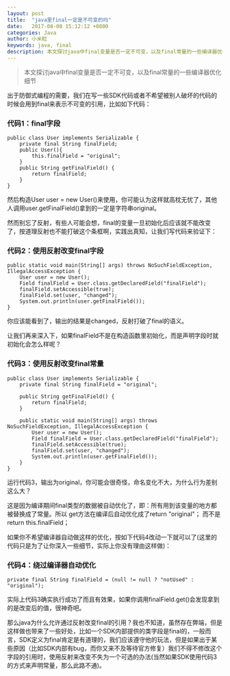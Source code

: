 ```yaml
---
layout: post
title:  "java里final一定是不可变的吗"
date:   2017-08-08 15:12:12 +0800
categories: Java
author: 小米粒
keywords: java, final
description: 本文探讨java中final变量是否一定不可变，以及final常量的一些编译器优化细节
---
```


> 本文探讨java中final变量是否一定不可变，以及final常量的一些编译器优化细节

出于防御式编程的需要，我们在写一些SDK代码或者不希望被别人破坏的代码的时候会用到final来表示不可变的引用，比如如下代码：

### 代码1：final字段
```java:n
public class User implements Serializable {
    private final String finalField;
    public User(){
        this.finalField = "original";
    }
    public String getFinalField() {
        return finalField;
    }
}
```
然后构造User user = new User()来使用，你可能认为这样就高枕无忧了，其他人调用user.getFinalField()拿到的一定是字符串original。

然而别忘了反射，有些人可能会想，final的变量一旦初始化后应该就不能改变了，按道理反射也不能打破这个条框啊，实践出真知，让我们写代码来验证下：
### 代码2：使用反射改变final字段
```java:n
public static void main(String[] args) throws NoSuchFieldException, IllegalAccessException {
    User user = new User();
    Field finalField = User.class.getDeclaredField("finalField");
    finalField.setAccessible(true);
    finalField.set(user, "changed");
    System.out.println(user.getFinalField());
}
```
你应该能看到了，输出的结果是changed，反射打破了final的语义。

让我们再来深入下，如果finalField不是在构造函数里初始化，而是声明字段时就初始化会怎么样呢？
### 代码3：使用反射改变final常量
```java:n
public class User implements Serializable {
    private final String finalField = "original";

    public String getFinalField() {
        return finalField;
    }

    public static void main(String[] args) throws NoSuchFieldException, IllegalAccessException {
        User user = new User();
        Field finalField = User.class.getDeclaredField("finalField");
        finalField.setAccessible(true);
        finalField.set(user, "changed");
        System.out.println(user.getFinalField());
    }
}
```
运行代码3，输出为original，你可能会很奇怪，命名变化不大，为什么行为差别这么大？

这是因为编译期间final类型的数据被自动优化了，即：所有用到该变量的地方都被替换成了常量。所以 get方法在编译后自动优化成了return "original"； 而不是 return this.finalField；

如果你不希望编译器自动做这样的优化，按如下代码4改动一下就可以了(这里的代码只是为了让你深入一些细节，实际上你没有理由这样做)：
### 代码4：绕过编译器自动优化
```java:n
private final String finalField = (null != null ? "notUsed" : "original");
```
实际上代码3确实执行成功了而且有效果，如果你调用finalField.get()会发现拿到的是改变后的值，很神奇吧。

那么java为什么允许通过反射改变final的引用？我也不知道，虽然存在弊端，但是这样做也带来了一些好处，比如一个SDK内部提供的类字段是final的，一般而言，SDK定义为final肯定是有道理的，我们应该遵守他的玩法，但是如果出于某些原因（比如SDK内部有bug，而你又来不及等待官方修复）我们不得不修改这个字段的引用时，使用反射来改变不失为一个可选的办法(当然如果SDK使用代码3的方式来声明常量，那么此路不通)。

